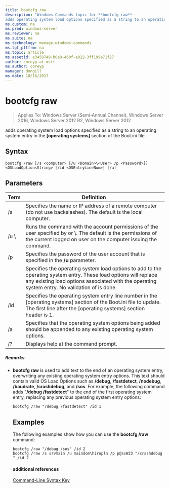 ```yaml
---
title: bootcfg raw
description: "Windows Commands topic for **bootcfg raw** - 
adds operating system load options specified as a string to an operating system entry in the **[operating systems]** section of the Boot.ini file."
ms.custom: na
ms.prod: windows-server
ms.reviewer: na
ms.suite: na
ms.technology: manage-windows-commands
ms.tgt_pltfrm: na
ms.topic: article
ms.assetid: e3458749-b0a0-460f-a022-3ff199a71f27
author: coreyp-at-msft
ms.author: coreyp
manager: dongill
ms.date: 10/16/2017
---
```

# bootcfg raw

>Applies To: Windows Server (Semi-Annual Channel), Windows Server 2016, Windows Server 2012 R2, Windows Server 2012

adds operating system load options specified as a string to an operating system entry in the **[operating systems]** section of the Boot.ini file.

## Syntax
```
bootcfg /raw [/s <computer> [/u <Domain>\<User> /p <Password>]] <OSLoadOptionsString> [/id <OSEntryLineNum>] [/a]
```
## Parameters

|         Term          |                                                                                                            Definition                                                                                                             |
|-----------------------|-----------------------------------------------------------------------------------------------------------------------------------------------------------------------------------------------------------------------------------|
|     /s <computer>     |                                                        Specifies the name or IP address of a remote computer (do not use backslashes). The default is the local computer.                                                         |
| /u <Domain> \\<User>  |               Runs the command with the account permissions of the user specified by <User> or <Domain>\\<User>. The default is the permissions of the current logged on user on the computer issuing the command.                |
|     /p <Password>     |                                                                       Specifies the password of the user account that is specified in the **/u** parameter.                                                                       |
| <OSLoadOptionsString> | Specifies the operating system load options to add to the operating system entry. These load options will replace any existing load options associated with the operating system entry. No validation of <OSLoadOptions> is done. |
| /id <OSEntryLineNum>  |                       Specifies the operating system entry line number in the [operating systems] section of the Boot.ini file to update. The first line after the [operating systems] section header is 1.                       |
|          /a           |                                                       Specifies that the operating system options being added should be appended to any existing operating system options.                                                        |
|          /?           |                                                                                               Displays help at the command prompt.                                                                                                |

##### Remarks
- **bootcfg raw** is used to add text to the end of an operating system entry, overwriting any existing operating system entry options. This text should contain valid OS Load Options such as **/debug**, **/fastdetect**, **/nodebug**, **/baudrate**, **/crashdebug**, and **/sos**. For example, the following command adds "**/debug /fastdetect**" to the end of the first operating system entry, replacing any previous operating system entry options:
  ```
  bootcfg /raw "/debug /fastdetect" /id 1
  ```
  ## <a name="BKMK_examples"></a>Examples
  The following examples show how you can use the **bootcfg /raw** command:
  ```
  bootcfg /raw "/debug /sos" /id 2
  bootcfg /raw /s srvmain /u maindom\hiropln /p p@ssW23 "/crashdebug " /id 2
  ```
  #### additional references
  [Command-Line Syntax Key](command-line-syntax-key.md)
